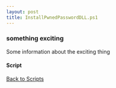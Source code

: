 ```yaml
---
layout: post
title: InstallPwnedPasswordDLL.ps1
---
```


### something exciting

Some information about the exciting thing

#### Script

<script src="https://gist-it.appspot.com/github.com/BanterBoy/scripts-blog/blob/master/PowerShell/scripts/installScripts/InstallPwnedPasswordDLL.ps1"></script>

<a href="/menu/_pages/scripts.html">Back to Scripts</a>
